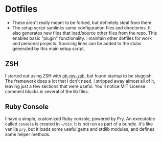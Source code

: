 # Dotfiles

* These aren't really meant to be forked, but definitely steal from them.
* The setup script symlinks some configuration files and directories. It also generates new files that load/source other files from the repo. This enables basic "plugin" functionality. I maintain other dotfiles for work and personal projects. Sourcing lines can be added to the stubs generated by this main setup script.

## ZSH

I started out using ZSH with [oh-my-zsh](http://ohmyz.sh), but found startup to be sluggish. The framework does a lot that I don't need. I stripped away almost all of it, leaving just a few sections that were useful. You'll notice MIT License comment blocks in several of the lib files.

## Ruby Console

I have a simple, customized Ruby console, powered by Pry. An executable called `console` is created in `~/bin`. It is not run as part of a bundle. It's like vanilla `pry`, but it loads some useful gems and stdlib modules, and defines some helper methods.
